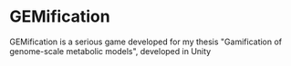 # GEMification
GEMification is a serious game developed for my thesis "Gamification of genome-scale metabolic models", developed in Unity

